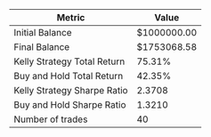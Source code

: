 | Metric | Value |
| --- | --- |
| Initial Balance | $1000000.00 |
| Final Balance | $1753068.58 |
| Kelly Strategy Total Return | 75.31% |
| Buy and Hold Total Return | 42.35% |
| Kelly Strategy Sharpe Ratio | 2.3708 |
| Buy and Hold Sharpe Ratio | 1.3210 |
| Number of trades | 40 |
